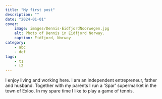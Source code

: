 ```yaml
---
title: "My first post"
description: ""
date: "2024-01-01"
cover:
    image: images/Dennis-EidfjordNoorwegen.jpg
    alt: Photo of Dennis in Eidfjord Norway.
    caption: Eidfjord, Norway
category:
    - abc
    - def
tags:
    - t1
    - t2
---
```

I enjoy living and working here. I am an independent entrepreneur, father and husband. Together with my parents I run a 'Spar' supermarket in the town of Exloo. In my spare time I like to play a game of tennis. 